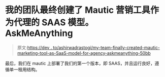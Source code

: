 # 我的团队最终创建了 Mautic 营销工具作为代理的 SAAS 模型。AskMeAnything

> 原文:[https://dev . to/ashirwadrastogi/my-team-finally-created-mautic-marketing-tool-as-SaaS-model-for-agency-askmeanything-50bb](https://dev.to/ashirwadrastogi/my-team-finally-created-mautic-marketing-tool-as-saas-model-for-agencies-askmeanything-50bb)

最后，我们在 mautic 上部署了我们的第一个版本，即 SAAS，并且运行良好，遵循单一租用结构。